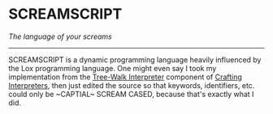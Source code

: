 # SCREAMSCRIPT

_The language of your screams_

<hr>

SCREAMSCRIPT is a dynamic programming language heavily influenced by the Lox programming language.  One might even say I
took my implementation from the [Tree-Walk Interpreter](http://craftinginterpreters.com/a-tree-walk-interpreter.html) 
component of [Crafting Interpreters](http://craftinginterpreters.com), then just edited the source so that keywords,
identifiers, etc. could only be ~CAPTIAL~ SCREAM CASED, because that's exactly what I did.